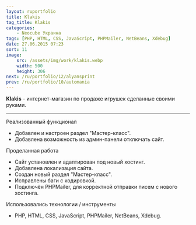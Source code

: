 ```yaml
---
layout: ruportfolio
title: Klakis
tag_title: Klakis
categories:
    - Neocube Украина
tags: [PHP, HTML, CSS, JavaScript, PHPMailer, NetBeans, Xdebug]
date: 27.06.2015 07:23
sort: 11
image: 
    src: /assets/img/work/klakis.webp 
    width: 500
    height: 306
next: /ru/portfolio/12/alyansprint
prev: /ru/portfolio/10/automania
---
```


**Klakis** - интернет-магазин по продаже игрушек сделанные своими руками.

---

Реализованный функционал

* Добавлен и настроен раздел "Мастер-класс".
* Добавлена возможность из админ-панели отключать сайт.

Проделанная работа

* Сайт установлен и адаптирован под новый хостинг.
* Добавлена локализация сайта.
* Создан новый раздел "Мастер-класс".
* Исправлены баги с кодировкой.
* Подключён PHPMailer, для корректной отправки писем с нового хостинга.

Использовались технологии / инструменты

* PHP, HTML, CSS, JavaScript, PHPMailer, NetBeans, Xdebug.
